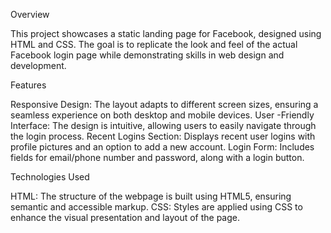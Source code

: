 Overview

This project showcases a static landing page for Facebook, designed using HTML and CSS. The goal is to replicate the look and feel of the actual Facebook login page while demonstrating skills in web design and development.

Features

Responsive Design: The layout adapts to different screen sizes, ensuring a seamless experience on both desktop and mobile devices.
User -Friendly Interface: The design is intuitive, allowing users to easily navigate through the login process.
Recent Logins Section: Displays recent user logins with profile pictures and an option to add a new account.
Login Form: Includes fields for email/phone number and password, along with a login button.

Technologies Used

HTML: The structure of the webpage is built using HTML5, ensuring semantic and accessible markup.
CSS: Styles are applied using CSS to enhance the visual presentation and layout of the page.
